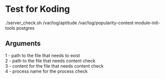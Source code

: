 # Test for Koding

./server_check.sh /var/log/aptitude /var/log/popularity-contest module-init-tools postgres

## Arguments

1 - path to the file that needs to exist  
2 - path to the file that needs content check  
3 - content for the file that needs content check  
4 - process name for the process check  